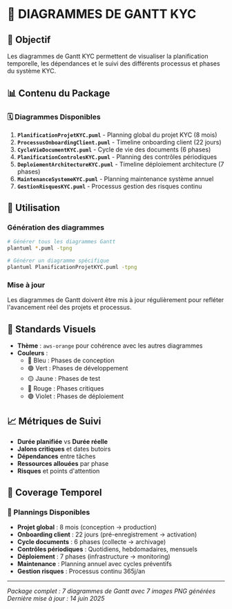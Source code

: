# 📅 DIAGRAMMES DE GANTT KYC

## 🎯 Objectif
Les diagrammes de Gantt KYC permettent de visualiser la planification temporelle, les dépendances et le suivi des différents processus et phases du système KYC.

## 📊 Contenu du Package

### 🗓️ Diagrammes Disponibles

1. **`PlanificationProjetKYC.puml`** - Planning global du projet KYC (8 mois)
2. **`ProcessusOnboardingClient.puml`** - Timeline onboarding client (22 jours)
3. **`CycleVieDocumentKYC.puml`** - Cycle de vie des documents (6 phases)
4. **`PlanificationControlesKYC.puml`** - Planning des contrôles périodiques
5. **`DeploiementArchitectureKYC.puml`** - Timeline déploiement architecture (7 phases)
6. **`MaintenanceSystemeKYC.puml`** - Planning maintenance système annuel
7. **`GestionRisquesKYC.puml`** - Processus gestion des risques continu

## 🚀 Utilisation

### Génération des diagrammes
```bash
# Générer tous les diagrammes Gantt
plantuml *.puml -tpng

# Générer un diagramme spécifique
plantuml PlanificationProjetKYC.puml -tpng
```

### Mise à jour
Les diagrammes de Gantt doivent être mis à jour régulièrement pour refléter l'avancement réel des projets et processus.

## 🎨 Standards Visuels

- **Thème** : `aws-orange` pour cohérence avec les autres diagrammes
- **Couleurs** : 
  - 🔵 Bleu : Phases de conception
  - 🟢 Vert : Phases de développement
  - 🟡 Jaune : Phases de test
  - 🔴 Rouge : Phases critiques
  - 🟣 Violet : Phases de déploiement

## 📈 Métriques de Suivi

- **Durée planifiée** vs **Durée réelle**
- **Jalons critiques** et dates butoirs
- **Dépendances** entre tâches
- **Ressources allouées** par phase
- **Risques** et points d'attention

## 🎯 Coverage Temporel

### 📅 Plannings Disponibles
- **Projet global** : 8 mois (conception → production)
- **Onboarding client** : 22 jours (pré-enregistrement → activation)
- **Cycle documents** : 6 phases (collecte → archivage)
- **Contrôles périodiques** : Quotidiens, hebdomadaires, mensuels
- **Déploiement** : 7 phases (infrastructure → monitoring)
- **Maintenance** : Planning annuel avec cycles préventifs
- **Gestion risques** : Processus continu 365j/an

---
*Package complet : 7 diagrammes de Gantt avec 7 images PNG générées*  
*Dernière mise à jour : 14 juin 2025*
